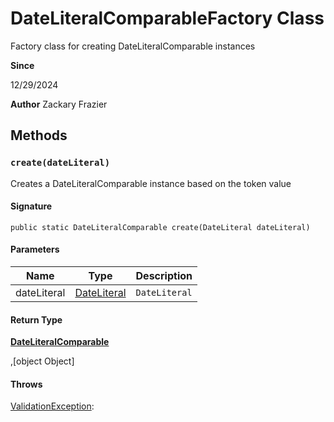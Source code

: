 # DateLiteralComparableFactory Class

Factory class for creating DateLiteralComparable instances

**Since** 

12/29/2024

**Author** Zackary Frazier

## Methods
### `create(dateLiteral)`

Creates a DateLiteralComparable instance based on the token value

#### Signature
```apex
public static DateLiteralComparable create(DateLiteral dateLiteral)
```

#### Parameters
| Name | Type | Description |
|------|------|-------------|
| dateLiteral | [DateLiteral](../soql-engine/DateLiteral.md) | `DateLiteral` |

#### Return Type
**[DateLiteralComparable](DateLiteralComparable.md)**

,[object Object]

#### Throws
[ValidationException](../exceptions/ValidationException.md):